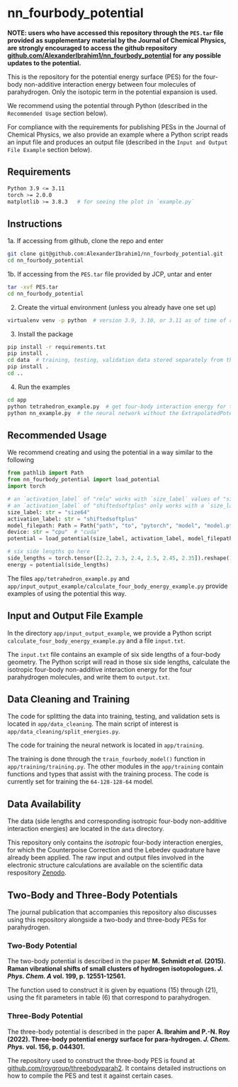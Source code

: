 # nn_fourbody_potential

**NOTE: users who have accessed this repository through the `PES.tar` file provided as supplementary material by the Journal of Chemical Physics, are strongly encouraged to access the github repository [github.com/AlexanderIbrahim1/nn_fourbody_potential](https://github.com/AlexanderIbrahim1/nn_fourbody_potential) for any possible updates to the potential.**

This is the repository for the potential energy surface (PES) for the four-body non-additive interaction energy between four molecules of parahydrogen. Only the isotopic term in the potential expansion is used.

We recommend using the potential through Python (described in the `Recommended Usage` section below).

For compliance with the requirements for publishing PESs in the Journal of Chemical Physics, we also provide an example where a Python script reads an input file and produces an output file (described in the `Input and Output File Example` section below).


## Requirements
```bash
Python 3.9 <= 3.11
torch >= 2.0.0
matplotlib >= 3.8.3   # for seeing the plot in `example.py`
```


## Instructions
1a. If accessing from github, clone the repo and enter
```bash
git clone git@github.com:AlexanderIbrahim1/nn_fourbody_potential.git
cd nn_fourbody_potential
```
1b. If accessing from the `PES.tar` file provided by JCP, untar and enter
```bash
tar -xvf PES.tar
cd nn_fourbody_potential
```

2. Create the virtual environment (unless you already have one set up)
```bash
virtualenv venv -p python  # version 3.9, 3.10, or 3.11 as of time of release
```

3. Install the package
```bash
pip install -r requirements.txt
pip install .
cd data  # training, testing, validation data stored separately from the source code
pip install .
cd ..
```

4. Run the examples
```bash
cd app
python tetrahedron_example.py  # get four-body interaction energy for the tetrahedron geometry
python nn_example.py  # the neural network without the ExtrapolatedPotential wrapper
```


## Recommended Usage
We recommend creating and using the potential in a way similar to the following
```py
from pathlib import Path
from nn_fourbody_potential import load_potential
import torch

# an `activation_label` of "relu" works with `size_label` values of "size8", "size16", "size32", or "size64"
# an `activation_label` of "shiftedsoftplus" only works with a `size_label` value of "size64"
size_label: str = "size64"
activation_label: str = "shiftedsoftplus"
model_filepath: Path = Path("path", "to", "pytorch", "model", "model.pth")
device: str = "cpu"  # "cuda"
potential = load_potential(size_label, activation_label, model_filepath, device=device)

# six side lengths go here
side_lengths = torch.tensor([2.2, 2.3, 2.4, 2.5, 2.45, 2.35]).reshape(1, 6).to(device)
energy = potential(side_lengths)
```

The files `app/tetrahedron_example.py` and `app/input_output_example/calculate_four_body_energy_example.py` provide examples of using the potential this way.


## Input and Output File Example
In the directory `app/input_output_example`, we provide a Python script `calculate_four_body_energy_example.py` and a file `input.txt`.

The `input.txt` file contains an example of six side lengths of a four-body geometry.
The Python script will read in those six side lengths, calculate the isotropic four-body non-additive interaction energy for the four parahydrogen molecules, and write them to `output.txt`.


## Data Cleaning and Training
The code for splitting the data into training, testing, and validation sets is located in `app/data_cleaning`. The main script of interest is `app/data_cleaning/split_energies.py`.

The code for training the neural network is located in `app/training`.

The training is done through the `train_fourbody_model()` function in `app/training/training.py`. The other modules in the `app/training` contain functions and types that assist with the training process. The code is currently set for training the `64-128-128-64` model.


## Data Availability
The data (side lengths and corresponding isotropic four-body non-additive interaction energies) are located in the `data` directory.

This repository only contains the *isotropic* four-body interaction energies, for which the Counterpoise Correction and the Lebedev quadrature have already been applied. The raw input and output files involved in the electronic structure calculations are available on the scientific data respository [Zenodo](https://zenodo.org/doi/10.5281/zenodo.11272855).


## Two-Body and Three-Body Potentials
The journal publication that accompanies this repository also discusses using this repository alongside a two-body and three-body PESs for parahydrogen.

### Two-Body Potential
The two-body potential is described in the paper **M. Schmidt *et al.* (2015). Raman vibrational shifts of small clusters of hydrogen isotopologues. *J. Phys. Chem. A* vol. 199, p. 12551-12561.**

The function used to construct it is given by equations (15) through (21), using the fit parameters in table (6) that correspond to parahydrogen.

### Three-Body Potential
The three-body potential is described in the paper **A. Ibrahim and P.-N. Roy (2022). Three-body potential energy surface for para-hydrogen. *J. Chem. Phys.* vol. 156, p. 044301.**

The repository used to construct the three-body PES is found at [github.com/roygroup/threebodyparah2](https://github.com/roygroup/threebodyparah2). It contains detailed instructions on how to compile the PES and test it against certain cases. 
